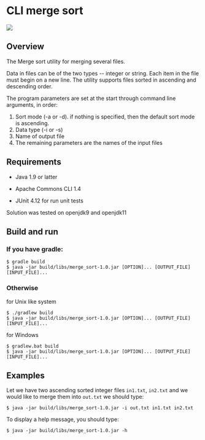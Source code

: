 # СLI merge sort

![](https://travis-ci.org/lazyniv/merge_sort.svg?branch=master)

## Overview 

The Merge sort utility for merging several files.

Data in files can be of the two types -- integer or string. Each item in the file must begin on a new line. The utility supports files sorted in ascending and descending order.

The program parameters are set at the start through command line arguments, in order:

1) Sort mode (-a or -d). if nothing is specified, then the default sort mode is ascending.
2) Data type (-i or -s)
3) Name of output file
4) The remaining parameters are the names of the input files

## Requirements

* Java 1.9 or latter

* Apache Commons CLI 1.4

* JUnit 4.12 for run unit tests

Solution was tested on openjdk9 and openjdk11 

## Build and run
### If you have gradle:
```
$ gradle build
$ java -jar build/libs/merge_sort-1.0.jar [OPTION]... [OUTPUT_FILE]   [INPUT_FILE]...
```
### Otherwise

for Unix like system

```
$ ./gradlew build
$ java -jar build/libs/merge_sort-1.0.jar [OPTION]... [OUTPUT_FILE]   [INPUT_FILE]...

```

for Windows

```
$ gradlew.bat build
$ java -jar build/libs/merge_sort-1.0.jar [OPTION]... [OUTPUT_FILE]   [INPUT_FILE]...
```

## Examples

Let we have two ascending sorted integer files `in1.txt`, `in2.txt` and we would like to merge them into `out.txt`
we should type:
```
$ java -jar build/libs/merge_sort-1.0.jar -i out.txt in1.txt in2.txt
```

To display a help message, you should type:
```
$ java -jar build/libs/merge_sort-1.0.jar -h
```
